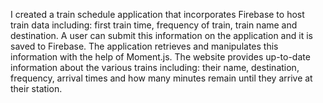 I created a train schedule application that incorporates Firebase to host train data including: first train time, frequency of train, train name and destination. A user can submit this information on the application and it is saved to Firebase. The application retrieves and manipulates this information with the help of Moment.js. The website provides up-to-date information about the various trains including: their name, destination, frequency, arrival times and how many minutes remain until they arrive at their station. 
